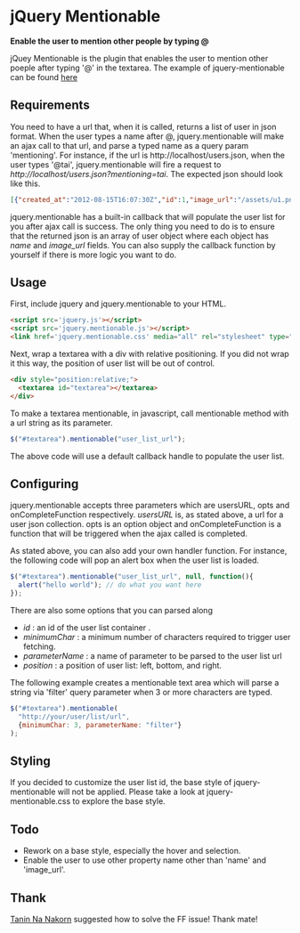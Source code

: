 # jQuery Mentionable
**Enable the user to mention other people by typing @**

jQuey Mentionable is the plugin that enables the user to mention other poeple after
typing '@' in the textarea. The example of jquery-mentionable can be found
[here](http://jquery-mentionable.ap01.aws.af.cm)

## Requirements
You need to have a url that, when it is called, returns a list of user in json format.
When the user types a name after @, jquery.mentionable will make an ajax call to that
url, and parse a typed name as a query param 'mentioning'. For instance, if the url
is http://localhost/users.json, when the user types '@tai', jquery.mentionable will fire
a request to *http://localhost/users.json?mentioning=tai*. The expected json should look
like this.
```json
[{"created_at":"2012-08-15T16:07:30Z","id":1,"image_url":"/assets/u1.png","name":"taiko","updated_at":"2012-08-15T16:26:35Z"},{"created_at":"2012-08-15T16:15:59Z","id":2,"image_url":"/assets/u2.png","name":"Kiera Harber","updated_at":"2012-08-15T16:15:59Z"}]
```

jquery.mentionable has a built-in callback that will populate the
user list for you after ajax call is success. The only thing you
need to do is to ensure that the returned json is an array of user object
where each object has *name* and *image_url* fields. You can also
supply the callback function by yourself if there is more logic
you want to do.


## Usage
First, include jquery and jquery.mentionable to your HTML.
```html
<script src='jquery.js'></script>
<script src='jquery.mentionable.js'></script>
<link href='jquery.mentionable.css' media="all" rel="stylesheet" type="text/css">
```
Next, wrap a textarea with a div with relative positioning. If you did not wrap it
this way, the position of user list will be out of control.
```html
<div style="position:relative;">
  <textarea id="textarea"></textarea>
</div>
```
To make a textarea mentionable, in javascript, call mentionable method with a url string as its parameter.
```javascript
$("#textarea").mentionable("user_list_url");
```
The above code will use a default callback handle to populate the user list.

## Configuring
jquery.mentionable accepts three parameters which are usersURL, opts and onCompleteFunction respectively.
*usersURL* is, as stated above, a url for a user json collection. opts is an option object
and onCompleteFunction is a function that will be triggered when the ajax called is completed.

As stated above, you can also add your own handler function.
For instance, the following code will pop an alert box when the user list is loaded.
```javascript
$("#textarea").mentionable("user_list_url", null, function(){
  alert("hello world"); // do what you want here
});
```
There are also some options that you can parsed along
* *id* : an id of the user list container .
* *minimumChar* : a minimum number of characters required to trigger user fetching.
* *parameterName* : a name of parameter to be parsed to the user list url
* *position* : a position of user list: left, bottom, and right.

The following example creates a mentionable text area which will parse a string via 'filter' query parameter when 3 or more characters are typed.
```javascript
$("#textarea").mentionable(
  "http://your/user/list/url",
  {minimumChar: 3, parameterName: "filter"}
);
```
## Styling
If you decided to customize the user list id, the base style of jquery-mentionable will not be applied. Please take a look at jquery-mentionable.css to explore the base style.


## Todo
* Rework on a base style, especially the hover and selection.
* Enable the user to use other property name other than 'name' and 'image_url'.

## Thank
[Tanin Na Nakorn](https://github.com/tanin47) suggested how to solve the FF issue! Thank mate!